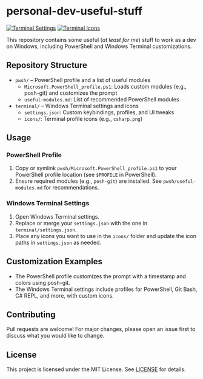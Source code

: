 # personal-dev-useful-stuff
[![Terminal Settings](https://github.com/davide-pi/personal-dev-useful-stuff/actions/workflows/validate-terminal-settings.yml/badge.svg?branch=main)](https://github.com/davide-pi/personal-dev-useful-stuff/actions?query=workflow%3A%22CI+Terminal+Settings%22)
[![Terminal Icons](https://github.com/davide-pi/personal-dev-useful-stuff/actions/workflows/validate-terminal-icons.yml/badge.svg?branch=main)](https://github.com/davide-pi/personal-dev-useful-stuff/actions?query=workflow%3A%22CI+Terminal+Icons%22)

This repository contains some useful (_at least for me_) stuff to work as a dev on Windows, including PowerShell and Windows Terminal customizations.

## Repository Structure

- `pwsh/` – PowerShell profile and a list of useful modules
  - `Microsoft.PowerShell_profile.ps1`: Loads custom modules (e.g., posh-git) and customizes the prompt
  - `useful-modules.md`: List of recommended PowerShell modules
- `terminal/` – Windows Terminal settings and icons
  - `settings.json`: Custom keybindings, profiles, and UI tweaks
  - `icons/`: Terminal profile icons (e.g., `csharp.png`)

## Usage

### PowerShell Profile
1. Copy or symlink `pwsh/Microsoft.PowerShell_profile.ps1` to your PowerShell profile location (see `$PROFILE` in PowerShell).
2. Ensure required modules (e.g., `posh-git`) are installed. See `pwsh/useful-modules.md` for recommendations.

### Windows Terminal Settings
1. Open Windows Terminal settings.
2. Replace or merge your `settings.json` with the one in `terminal/settings.json`.
3. Place any icons you want to use in the `icons/` folder and update the icon paths in `settings.json` as needed.

## Customization Examples

- The PowerShell profile customizes the prompt with a timestamp and colors using posh-git.
- The Windows Terminal settings include profiles for PowerShell, Git Bash, C# REPL, and more, with custom icons.

## Contributing
Pull requests are welcome! For major changes, please open an issue first to discuss what you would like to change.

## License
This project is licensed under the MIT License. See [LICENSE](LICENSE) for details.
